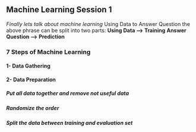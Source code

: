 ## Machine Learning Session 1
_Finally lets talk about machine learning_
Using Data to Answer Question
the above phrase can be split into two parts:
**Using Data --> Training**
**Answer Question --> Prediction**

### 7 Steps of Machine Learning
#### 1- Data Gathering
#### 2- Data Preparation
##### Put all data together and remove not useful data
##### Randomize the order 
##### Split the  data between training and evaluation set
